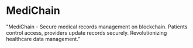 # MediChain
"MediChain - Secure medical records management on blockchain. Patients control access, providers update records securely. Revolutionizing healthcare data management."
